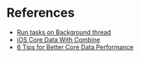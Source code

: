 # References

* [Run tasks on Background thread](https://blog.nfnlabs.in/run-tasks-on-background-thread-swift-5d3aec272140)
* [iOS Core Data With Combine](https://medium.com/swlh/ios-core-data-with-combine-c80373c5484)
* [6 Tips for Better Core Data Performance](https://medium.com/better-programming/6-tips-for-better-core-data-performance-d7ff8fc07f36)

